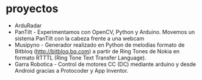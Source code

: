 proyectos
=========

  * ArduRadar
  * PanTilt - Experimentamos con OpenCV, Python y Arduino. Movemos un sistema PanTilt con la cabeza frente a una webcam
  * Musipyno - Generador realizado en Python de melodias formato de Bitbloq (http://bitbloq.bq.com) a partir de Ring Tones de Nokia en formato RTTTL (Ring Tone Text Transfer Language).
  * Garra Robotica - Control de motores CC (DC) mediante arduino y desde Android gracias a Protocoder y App Inventor.
